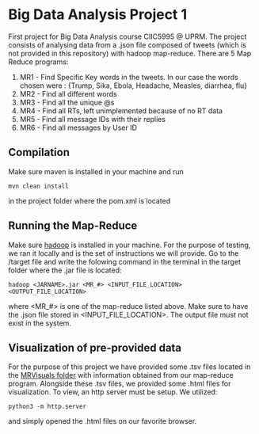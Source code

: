 # Big Data Analysis Project 1
First project for Big Data Analysis course CIIC5995 @ UPRM.
The project consists of analysing data from a .json file composed of tweets (which is not provided in this repository) with hadoop map-reduce.
There are 5 Map Reduce programs:
1. MR1 - Find Specific Key words in the tweets. In our case the words chosen were : {Trump, Sika, Ebola, Headache, Measles, diarrhea, flu}
2. MR2 - Find all different words 
3. MR3 - Find all the unique @s
4. MR4 - Find all RTs, left unimplemented because of no RT data
5. MR5 - Find all message IDs with their replies
6. MR6 - Find all messages by User ID

## Compilation
Make sure maven is installed in your machine and run
```
mvn clean install
```
in the project folder where the pom.xml is located

## Running the Map-Reduce
Make sure [hadoop]( https://hadoop.apache.org/docs/r3.1.1/hadoop-project-dist/hadoop-common/SingleCluster.html) is installed in your machine. For the purpose of testing, we ran it locally and is the set of instructions we will provide. 
Go to the /target file and write the 
folowing command in the terminal in the target folder where the .jar file is located:
```
hadoop <JARNAME>.jar <MR_#> <INPUT_FILE_LOCATION> <OUTPUT_FILE_LOCATION>
```
where <MR_#> is one of the map-reduce listed above. Make sure to have the .json file stored in <INPUT_FILE_LOCATION>. The output file
must not exist in the system. 

## Visualization of pre-provided data
For the purpose of this project we have provided some .tsv files located in the [MRVisuals folder](/MRVisuals) with information obtained from our map-reduce program. 
Alongside these .tsv files, we provided some .html files for visualization. To view, an http server must be setup. We utilized:
```
python3 -m http.server
```
and simply opened the .html files on our favorite browser.
